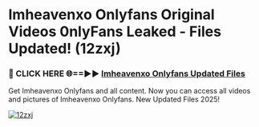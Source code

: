 # Imheavenxo Onlyfans Original Videos 0nlyFans Leaked - Files Updated! (12zxj)

<h3>🔴 CLICK HERE 🌐==►► <a href="https://tinyurl.com/2m67pmp6" rel="nofollow">Imheavenxo Onlyfans Updated Files</a></h3>

Get Imheavenxo Onlyfans and all content. Now you can access all videos and pictures of Imheavenxo Onlyfans. New Updated Files 2025!

[![12zxj](https://i.imgur.com/H4QAA4z.gif)](https://tinyurl.com/2m67pmp6)